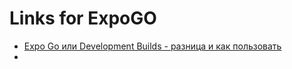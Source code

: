 # Links for ExpoGO

- [Expo Go или Development Builds - разница и как пользовать](https://www.youtube.com/watch?v=FdjczjkwQKE)
- 

